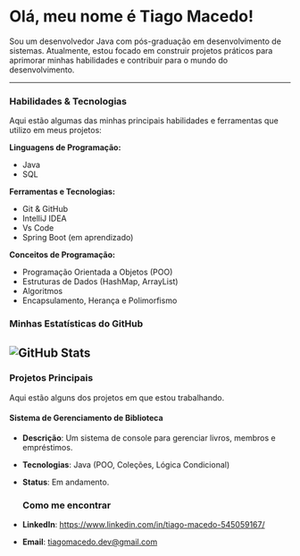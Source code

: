 # Olá, meu nome é Tiago Macedo!

Sou um desenvolvedor Java com pós-graduação em desenvolvimento de sistemas. Atualmente, estou focado em construir projetos práticos para aprimorar minhas habilidades e contribuir para o mundo do desenvolvimento.

---

### Habilidades & Tecnologias

Aqui estão algumas das minhas principais habilidades e ferramentas que utilizo em meus projetos:

**Linguagens de Programação:**
- Java
- SQL

**Ferramentas e Tecnologias:**
- Git & GitHub
- IntelliJ IDEA
- Vs Code
- Spring Boot (em aprendizado)

**Conceitos de Programação:**
- Programação Orientada a Objetos (POO)
- Estruturas de Dados (HashMap, ArrayList)
- Algoritmos
- Encapsulamento, Herança e Polimorfismo

### Minhas Estatísticas do GitHub

![GitHub Stats](https://github-readme-stats.vercel.app/api?username=TiagoMaced&show_icons=true&theme=dark)
---

### Projetos Principais

Aqui estão alguns dos projetos em que estou trabalhando.

#### **Sistema de Gerenciamento de Biblioteca**
- **Descrição**: Um sistema de console para gerenciar livros, membros e empréstimos.
- **Tecnologias**: Java (POO, Coleções, Lógica Condicional)
- **Status**: Em andamento.


  ### Como me encontrar

- **LinkedIn**: https://www.linkedin.com/in/tiago-macedo-545059167/
- **Email**: tiagomacedo.dev@gmail.com
